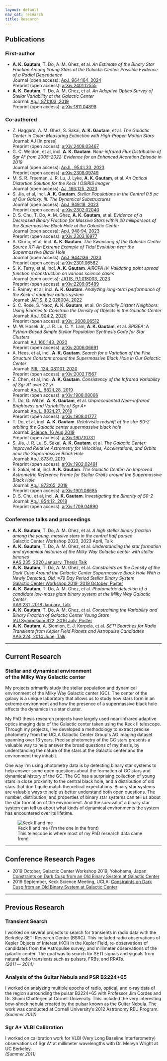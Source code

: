 ```yaml
---
layout: default
nav_cat: research
title: Research
---
```


## Publications

### First-author
* **A. K. Gautam**, T. Do, A. M. Ghez, et al. *An Estimate of the Binary Star Fraction Among Young Stars at the Galactic Center: Possible Evidence of a Radial Dependence*<br>Journal (open access): [ApJ, 964:164, 2024](https://doi.org/10.3847/1538-4357/ad26e6)<br>Preprint (open access): [arXiv:2401.12555](https://arxiv.org/abs/2401.12555)
* **A. K. Gautam**, T. Do, A. M. Ghez, et al. *An Adaptive Optics Survey of Stellar Variability at the Galactic Center*<br>Journal: [ApJ, 871:103, 2019](https://doi.org/10.3847/1538-4357/aaf103)<br>Preprint (open access): [arXiv:1811.04898](https://arxiv.org/abs/1811.04898)

### Co-authored
* Z. Haggard, A. M. Ghez, S. Sakai, **A. K. Gautam**, et al. *The Galactic Center in Color: Measuring Extinction with High-Proper-Motion Stars*<br>Journal: AJ [in press]<br>Preprint (open access): [arXiv:2408.03467](https://arxiv.org/abs/2408.03467)
* G. C. Weldon, et al, incl. **A. K. Gautam**. *Near-infrared Flux Distribution of Sgr A\* from 2005–2022: Evidence for an Enhanced Accretion Episode in 2019*<br>Journal (open access): [ApJL, 954:L33, 2023](https://doi.org/10.3847/2041-8213/acf2f2)<br>Preprint (open access): [arXiv:2308.09749](https://arxiv.org/abs/2308.09749)
* M. S. R. Freeman, J. R. Lu, J. Lyke, **A. K. Gautam**, et al. *An Optical Distortion Solution for the Keck I OSIRIS Imager*<br>Journal (open access): [AJ, 166:125, 2023](https://doi.org/10.3847/1538-3881/aceaf7)
* S. Jia, et al, incl. **A. K. Gautam**. *Stellar Populations in the Central 0.5 pc of Our Galaxy. III. The Dynamical Substructures*<br>Journal (open access): [ApJ, 949:18, 2023](https://doi.org/10.3847/1538-4357/acb939)<br>Preprint (open access): [arXiv:2302.02040](https://arxiv.org/abs/2302.02040)
* D. S. Chu, T. Do, A. M. Ghez, **A. K. Gautam**, et al. *Evidence of a Decreased Binary Fraction for Massive Stars within 20 milliparsecs of the Supermassive Black Hole at the Galactic Center*<br>Journal (open access): [ApJ, 948:94, 2023](https://doi.org/10.3847/1538-4357/acc93e)<br>Preprint (open access): [arXiv:2303.16977](https://arxiv.org/abs/2303.16977)
* A. Ciurlo, et al, incl. **A. K. Gautam**. *The Swansong of the Galactic Center Source X7: An Extreme Example of Tidal Evolution near the Supermassive Black Hole*<br>Journal (open access): [ApJ, 944:136, 2023](https://doi.org/10.3847/1538-4357/acb344)<br>Preprint (open access): [arXiv:2301.06562](https://arxiv.org/abs/2301.06562)
* S. K. Terry, et al, incl. **A. K. Gautam**. *AIROPA IV: Validating point spread function reconstruction on various science cases*<br>Journal (open access): [JATIS, 9,1,018003, 2023](https://doi.org/10.1117/1.JATIS.9.1.018003)<br>Preprint (open access): [arXiv:2209.05489](https://arxiv.org/abs/2209.05489)
* E. Ramey, et al, incl. **A. K. Gautam**. *Analyzing long-term performance of the Keck-II adaptive optics system*<br>Journal: [JATIS, 8,2,028004, 2022](https://doi.org/10.1117/1.JATIS.8.2.028004)
* S. C. Rose, S. Naoz, **A. K. Gautam**, et al. *On Socially Distant Neighbors: Using Binaries to Constrain the Density of Objects in the Galactic Center*<br>Journal: [ApJ, 904:2, 2020](https://doi.org/10.3847/1538-4357/abc557)<br>Preprint (open access): [arXiv: 2008.06512](https://arxiv.org/abs/2008.06512)
* M. W. Hosek Jr., J. R. Lu, C. Y. Lam, **A. K. Gautam**, et al. *SPISEA: A Python-Based Simple Stellar Population Synthesis Code for Star Clusters*<br>Journal: [AJ, 160:143, 2020](https://doi.org/10.3847/1538-3881/aba533)<br>Preprint (open access): [arXiv:2006.06691](https://arxiv.org/abs/2006.06691)
* A. Hees, et al, incl. **A. K. Gautam**. *Search for a Variation of the Fine Structure Constant around the Supermassive Black Hole in Our Galactic Center*<br>Journal: [PRL, 124, 081101, 2020](https://doi.org/10.1103/PhysRevLett.124.081101)<br>Preprint (open access): [arXiv:2002.11567](https://arxiv.org/abs/2002.11567)
* Z. Chen, et al, incl. **A. K. Gautam**. *Consistency of the Infrared Variability of Sgr A\* over 22 yr*<br>Journal: [ApJL, 882:L28, 2019](https://doi.org/10.3847/2041-8213/ab3c68)<br>Preprint (open access): [arXiv:1908.08066](https://arxiv.org/abs/1908.08066)
* T. Do, G. Witzel, **A. K. Gautam**, et al. *Unprecedented Near-infrared Brightness and Variability of Sgr A\**<br>Journal: [ApJL, 882:L27, 2019](https://doi.org/10.3847/2041-8213/ab38c3)<br>Preprint (open access): [arXiv:1908.01777](https://arxiv.org/abs/1908.01777)
* T. Do, et al, incl. **A. K. Gautam**. *Relativistic redshift of the star S0-2 orbiting the Galactic center supermassive black hole*<br>Journal: [Science, 16 Aug 2019](https://science.sciencemag.org/cgi/doi/10.1126/science.aav8137)<br>Preprint (open access): [arXiv:1907.10731](https://arxiv.org/abs/1907.10731)
* S. Jia, J. R. Lu, S. Sakai, **A. K. Gautam**, et al. *The Galactic Center: Improved Relative Astrometry for Velocities, Accelerations, and Orbits near the Supermassive Black Hole*<br>Journal: [ApJ, 873:9, 2019](https://doi.org/10.3847/1538-4357/ab01de)<br>Preprint (open access): [arXiv:1902.02491](https://arxiv.org/abs/1902.02491)
* S. Sakai, et al, incl. **A. K. Gautam**. *The Galactic Center: An Improved Astrometric Reference Frame for Stellar Orbits around the Supermassive Black Hole*<br>Journal: [ApJ, 873:65, 2019](https://doi.org/10.3847/1538-4357/ab0361)<br>Preprint (open access): [arXiv:1901.08685](https://arxiv.org/abs/1901.08685)
* D. S. Chu, et al, incl. **A. K. Gautam**. *Investigating the Binarity of S0-2*<br>Journal: [ApJ, 854:12, 2018](https://doi.org/10.3847/1538-4357/aaa3eb)<br>Preprint (open access): [arXiv:1709.04890](https://arxiv.org/abs/1709.04890)

### Conference talks and proceedings
* **A. K. Gautam**, T. Do, A. M. Ghez, et al. *A high stellar binary fraction among the young, massive stars in the central half parsec*<br>Galactic Center Workshop 2023, 2023 April, Talk
* **A. K. Gautam**, T. Do, A. M. Ghez, et al. *Understanding the star formation and dynamical histories of the Milky Way Galactic center with stellar binaries*<br>[AAS 235, 2020 January, Thesis Talk](http://adsabs.harvard.edu/abs/2020AAS...23533603G)
* **A. K. Gautam**, T. Do, A. M. Ghez, et al. *Constraints on the Density of the Dark Cusp Around the Galactic Center Supermassive Black Hole With a Newly Detected, Old, ≈79 Day Period Stellar Binary System*<br>[Galactic Center Workshop 2019, 2019 October, Poster](https://ui.adsabs.harvard.edu/abs/2021ASPC..528..393G/abstract)
* **A. K. Gautam**, T. Do, A. M. Ghez, et al. *Photometric detection of a candidate low-mass giant binary system at the Milky Way Galactic Center*<br>[AAS 231, 2018 January, Talk](http://adsabs.harvard.edu/abs/2018AAS...23121201K)
* **A. K. Gautam**, T. Do, A. M. Ghez, et al. *Constraining the Variability and Binary Fraction of Galactic Center Young Stars*<br>[IAU Symposium 322, 2016 July, Poster](https://arxiv.org/abs/1610.02441)
* **A. K. Gautam**, A. Siemion, E. J. Korpela, et al. *SETI Searches for Radio Transients from Kepler Field Planets and Astropulse Candidates*<br>[AAS 224, 2014 June, Talk](http://adsabs.harvard.edu/abs/2018AAS...23121201K)

<!---
### Public Astronomical Software
* Phitter: 
* PopStar
* 

See also: Github profile
-->

---

## Current Research

### Stellar and dynamical environment<br>of the Milky Way Galactic center

My projects primarily study the stellar population and dynamical environment of the Milky Way Galactic center (GC). The center of the galaxy is a unique laboratory that allows us to study how stars form in an extreme environment and how the presence of a supermassive black hole affects the dynamics in a star cluster.

My PhD thesis research projects have largely used near-infrared adaptive optics imaging data of the Galactic center taken using the Keck II telescope. Through my projects, I've developed a methodology to extract precise photometry from the UCLA Galactic Center Group's AO imaging dataset spanning over 13 years. Precise photometry of the GC stars presents a valuable way to help answer the broad questions of my thesis, by understanding the nature of the stars at the Galactic center and the environment they inhabit.

One way I'm using photometry data is by detecting binary star systems to help answer some open questions about the formation of GC stars and dynamical history of the GC. The GC has a surprising collection of young stars in close proximity to the central black hole, and a distribution of old stars that don't quite match theoretical expectations. Binary star systems are valuable ways to help us better understand both open questions. The number, distribution, and properties of binary star systems can tell us about the star formation of the environment. And the survival of a binary star system can tell us about what kinds of dynamical environments the system has encountered over its lifetime.

<figure>
	<img src="./Keck2_Me.jpg" alt="Keck II and me" title="Keck II and me" />
    <figcaption>Keck II and me (I'm the one in the front)<br>This telescope is where most of my PhD research data came from!</figcaption>
</figure>

---

## Conference Research Pages
* 2019 October, Galactic Center Workshop 2019, Yokohama, Japan: [Constraints on Dark Cusp from an Old Binary System at Galactic Center](./2019-10-old-binary/)
* 2019 September, Keck Science Meeting, UCLA: [Constraints on Dark Cusp from an Old Binary System at Galactic Center](./2019-09-old-binary/)


---

## Previous Research

### Transient Search
I worked on several projects to search for transients in radio data with the Berkeley SETI Research Center (BSRC). This included radio observations of Kepler Objects of Interest (KOI) in the Kepler Field, re-observations of candidates from the Astropulse survey, and millimeter observations of the galactic center. The goal was to search for SETI signals and signals from natural radio transients such as pulsars, FRBs, and RRATs.<br>*(2011 -- 2014)*

### Analysis of the Guitar Nebula and PSR B2224+65
I worked on analyzing multiple epochs of radio, optical, and x-ray data of the region surrounding the pulsar B2224+65 with Professor Jim Cordes and Dr. Shami Chatterjee at Cornell University. This included the very interesting bow-shock nebula created by the pulsar known as the Guitar Nebula. The work was conducted at Cornell University’s 2012 Astronomy REU Program.<br>*(Summer 2012)*

### Sgr A* VLBI Calibration
I worked on calibration work for VLBI (Very Long Baseline Interferometry) observations of Sgr A* at millimeter wavelengths with Dr. Melvyn Wright at UC Berkeley.<br>*(Summer 2011)*